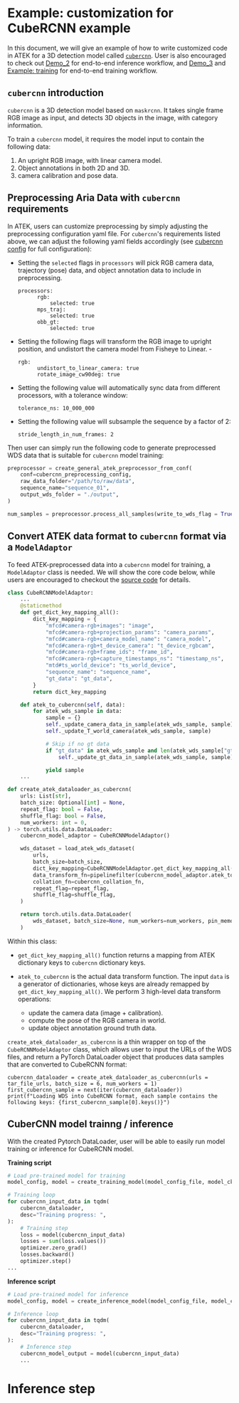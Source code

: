 # Example: customization for CubeRCNN example

In this document, we will give an example of how to write customized code in ATEK for a 3D detection model called [`cubercnn`](https://github.com/facebookresearch/omni3d). User is also encouraged to check out [Demo_2](../examples/Demo_2_data_store_and_inference.ipynb) for end-to-end inference workflow, and [Demo_3](../examples/Demo_3_model_training.ipynb) and [Example: training](./example_training.md) for end-to-end training workflow.

## `cubercnn` introduction

`cubercnn` is a 3D detection model based on `maskrcnn`. It takes single frame RGB image as input, and detects 3D objects in the image, with category information.

To train a `cubercnn` model, it requires the model input to contain the following data:

1. An upright RGB image, with linear camera model.
2. Object annotations in both 2D and 3D.
3. camera calibration and pose data.

## Preprocessing Aria Data with `cubercnn` requirements

In ATEK, users can customize preprocessing by simply adjusting the preprocessing configuration yaml file. For `cubercnn`'s requirements listed above, we can adjust the following yaml fields accordingly (see [cubercnn config](./preprocessing_configurations.md#cubercnn-config) for full configuration):

- Setting the `selected` flags in `processors` will pick RGB camera data, trajectory (pose) data, and object annotation data to include in preprocessing.

  ```
  processors:
        rgb:
            selected: true
        mps_traj:
            selected: true
        obb_gt:
            selected: true
  ```

- Setting the following flags will transform the RGB image to upright position, and undistort the camera model from Fisheye to Linear. -

  ```
  rgb:
        undistort_to_linear_camera: true
        rotate_image_cw90deg: true
  ```

- Setting the following value will automatically sync data from different processors, with a tolerance window:

  ```
  tolerance_ns: 10_000_000
  ```

- Setting the following value will subsample the sequence by a factor of 2:

  ```
  stride_length_in_num_frames: 2
  ```

Then user can simply run the following code to generate preprocessed WDS data that is suitable for `cubercnn` model training:

```python
preprocessor = create_general_atek_preprocessor_from_conf(
    conf=cubercnn_preprocessing_config,
    raw_data_folder="/path/to/raw/data",
    sequence_name="sequence_01",
    output_wds_folder = "./output",
)

num_samples = preprocessor.process_all_samples(write_to_wds_flag = True, viz_flag = True)
```

## Convert ATEK data format to `cubercnn` format via a `ModelAdaptor`

To feed ATEK-preprocessed data into a `cubercnn` model for training, a `ModelAdaptor` class is needed. We will show the core code below, while users are encouraged to checkout the [source code](../atek/data_loaders/cubercnn_model_adaptor.py) for details.

```python
class CubeRCNNModelAdaptor:
    ...
    @staticmethod
    def get_dict_key_mapping_all():
        dict_key_mapping = {
            "mfcd#camera-rgb+images": "image",
            "mfcd#camera-rgb+projection_params": "camera_params",
            "mfcd#camera-rgb+camera_model_name": "camera_model",
            "mfcd#camera-rgb+t_device_camera": "t_device_rgbcam",
            "mfcd#camera-rgb+frame_ids": "frame_id",
            "mfcd#camera-rgb+capture_timestamps_ns": "timestamp_ns",
            "mtd#ts_world_device": "ts_world_device",
            "sequence_name": "sequence_name",
            "gt_data": "gt_data",
        }
        return dict_key_mapping

    def atek_to_cubercnn(self, data):
        for atek_wds_sample in data:
            sample = {}
            self._update_camera_data_in_sample(atek_wds_sample, sample)
            self._update_T_world_camera(atek_wds_sample, sample)

            # Skip if no gt data
            if "gt_data" in atek_wds_sample and len(atek_wds_sample["gt_data"]) > 0:
                self._update_gt_data_in_sample(atek_wds_sample, sample)

            yield sample
    ...

def create_atek_dataloader_as_cubercnn(
    urls: List[str],
    batch_size: Optional[int] = None,
    repeat_flag: bool = False,
    shuffle_flag: bool = False,
    num_workers: int = 0,
) -> torch.utils.data.DataLoader:
    cubercnn_model_adaptor = CubeRCNNModelAdaptor()

    wds_dataset = load_atek_wds_dataset(
        urls,
        batch_size=batch_size,
        dict_key_mapping=CubeRCNNModelAdaptor.get_dict_key_mapping_all(),
        data_transform_fn=pipelinefilter(cubercnn_model_adaptor.atek_to_cubercnn)(),
        collation_fn=cubercnn_collation_fn,
        repeat_flag=repeat_flag,
        shuffle_flag=shuffle_flag,
    )

    return torch.utils.data.DataLoader(
        wds_dataset, batch_size=None, num_workers=num_workers, pin_memory=True
    )
```

Within this class:

- `get_dict_key_mapping_all()` function returns a mapping from ATEK dictionary keys to `cubercnn` dictionary keys.
- `atek_to_cubercnn` is the actual data transform function. The input `data` is a generator of dictionaries, whose keys are already remapped by `get_dict_key_mapping_all()`. We perform 3 high-level data transform operations:

  - update the camera data (image + calibration).
  - compute the pose of the RGB camera in world.
  - update object annotation ground truth data.

`create_atek_dataloader_as_cubercnn` is a thin wrapper on top of the `CubeRCNNModelAdaptor` class, which allows user to input the URLs of the WDS files, and return a PyTorch DataLoader object that produces data samples that are converted to CubeRCNN format:

```
cubercnn_dataloader = create_atek_dataloader_as_cubercnn(urls = tar_file_urls, batch_size = 6, num_workers = 1)
first_cubercnn_sample = next(iter(cubercnn_dataloader))
print(f"Loading WDS into CubeRCNN format, each sample contains the following keys: {first_cubercnn_sample[0].keys()}")
```

## CuberCNN model trainng / inference

With the created Pytorch DataLoader, user will be able to easily run model training or inference for CubeRCNN model.

**Training script**
```python
# Load pre-trained model for training
model_config, model = create_training_model(model_config_file, model_ckpt_path)

# Training loop
for cubercnn_input_data in tqdm(
    cubercnn_dataloader,
    desc="Training progress: ",
):
    # Training step
    loss = model(cubercnn_input_data)
    losses = sum(loss.values())
    optimizer.zero_grad()
    losses.backward()
    optimizer.step()
...
```


**Inference script**

```python
# Load pre-trained model for inference
model_config, model = create_inference_model(model_config_file, model_ckpt_path)

# Inference loop
for cubercnn_input_data in tqdm(
    cubercnn_dataloader,
    desc="Training progress: ",
):
    # Inference step
    cubercnn_model_output = model(cubercnn_input_data)
    ...
```
# Inference step
